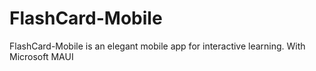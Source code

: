 # FlashCard-Mobile
FlashCard-Mobile is an elegant mobile app for interactive learning. With Microsoft MAUI
